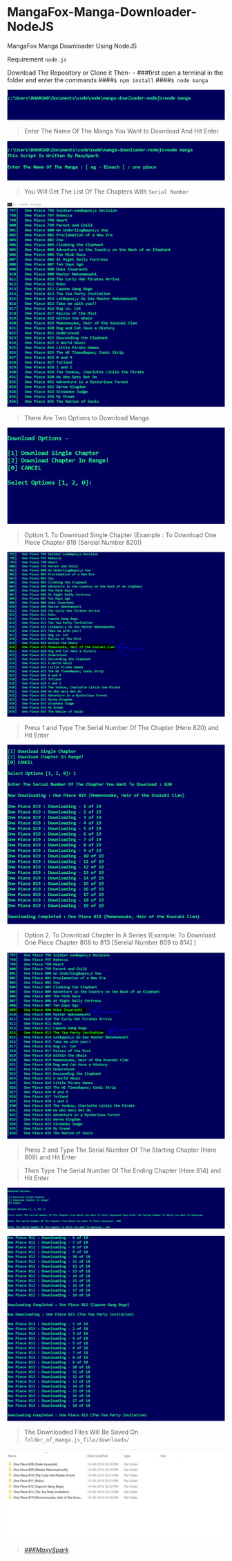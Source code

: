 # MangaFox-Manga-Downloader-NodeJS
MangaFox Manga Downloader Using NodeJS

Requirement `node.js`

Download The Repository or Clone it Then- -
###first open a terminal in the folder and enter the commands
####`$ npm install`
####`$ node manga`

![Scrrenshot 1](https://raw.githubusercontent.com/MaxySpark/MangaFox-Manga-Downloader-NodeJS/master/screenshots/manga1.JPG "Scrrenshot 1")

>Enter The Name Of The Manga You Want to Download And Hit Enter

![Scrrenshot 2](https://raw.githubusercontent.com/MaxySpark/MangaFox-Manga-Downloader-NodeJS/master/screenshots/manga2.JPG "Scrrenshot 2")

>You Will Get The List Of The Chapters With `Serial Number`

![Scrrenshot 3](https://raw.githubusercontent.com/MaxySpark/MangaFox-Manga-Downloader-NodeJS/master/screenshots/manga3.JPG "Scrrenshot 3")

>There Are Two Options to Download Manga

![Scrrenshot 4](https://raw.githubusercontent.com/MaxySpark/MangaFox-Manga-Downloader-NodeJS/master/screenshots/manga4.JPG "Scrrenshot 4")

>Option 1. To Download Single Chapter (Example : To Download One Piece Chapter 819 (Sereial Number 820))

![Scrrenshot 5](https://raw.githubusercontent.com/MaxySpark/MangaFox-Manga-Downloader-NodeJS/master/screenshots/manga5.JPG "Scrrenshot 5")

>Press 1 and Type The Serial Number Of The Chapter (Here 820) and Hit Enter

![Scrrenshot 6](https://raw.githubusercontent.com/MaxySpark/MangaFox-Manga-Downloader-NodeJS/master/screenshots/manga6.JPG "Scrrenshot 6")

>Option 2. To Download Chapter In A Series (Example: To Download One Piece Chapter 808 to 813 [Sereial Number 809 to 814] )

![Scrrenshot 7](https://raw.githubusercontent.com/MaxySpark/MangaFox-Manga-Downloader-NodeJS/master/screenshots/manga7.JPG "Scrrenshot 7")

>Press 2 and Type The Serial Number Of The Starting Chapter (Here 809) and Hit Enter

>Then Type The Serial Number Of The Ending Chapter (Here 814) and Hit Enter

![Scrrenshot 8](https://raw.githubusercontent.com/MaxySpark/MangaFox-Manga-Downloader-NodeJS/master/screenshots/manga8.JPG "Scrrenshot 8")

![Scrrenshot 9](https://raw.githubusercontent.com/MaxySpark/MangaFox-Manga-Downloader-NodeJS/master/screenshots/manga9.JPG "Scrrenshot 9")

>The Downloaded Files Will Be Saved On `folder_of_manga.js_file/downloads/`

![Scrrenshot 10](https://raw.githubusercontent.com/MaxySpark/MangaFox-Manga-Downloader-NodeJS/master/screenshots/manga10.JPG "Scrrenshot 10")

>[###_MaxySpark_](http://maxyspark.com)
